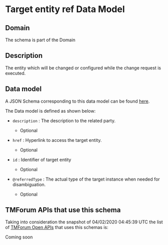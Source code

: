 # Target entity ref Data Model

## Domain

The  schema is part of the  Domain

## Description

The entity which will be changed or configured while the change request is executed.

## Data model

A JSON Schema corresponding to this data model can be found
[here](https://github.com/tmforum-rand/schemas/blob/candidates/Common/TargetEntityRef.schema.json).

The Data model is defined as shown below:
- `description` : The description to the related party.

  - Optional

- `href` : Hyperlink to access the target entity.

  - Optional

- `id` : Identifier of target entity

  - Optional

- `@referredType` : The actual type of the target instance when needed for disambiguation.

  - Optional





## TMForum APIs that use this schema

Taking into consideration the snapshot of 04/02/2020 04:45:39 UTC the list of [TMForum Open APIs](https://www.tmforum.org/open-apis/) that uses this schemas is:

Coming soon